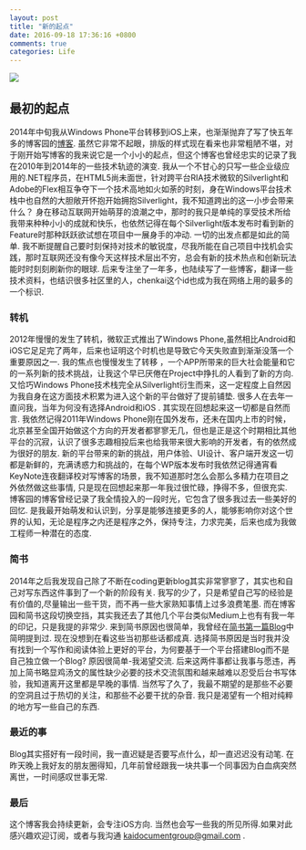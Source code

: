 ```yaml
---
layout: post
title: "新的起点"
date: 2016-09-18 17:36:16 +0800
comments: true
categories: Life
---
```

![][image-1]
## 最初的起点
2014年中旬我从Windows Phone平台转移到iOS上来，也渐渐抛弃了写了快五年多的博客园的[博客][1]. 虽然它非常不起眼，排版的样式现在看来也非常粗陋不堪，对于刚开始写博客的我来说它是一个小小的起点，但这个博客也曾经忠实的记录了我在2010年到2014年的一些技术轨迹的演变. 我从一个不甘心的只写一些企业级应用的.NET程序员，在HTML5尚未面世，针对跨平台RIA技术微软的Silverlight和Adobe的Flex相互争夺下一个技术高地如火如荼的时刻，身在Windows平台技术栈中也自然的大胆敞开怀抱开始拥抱Silverlight，我不知道跨出的这一小步会带来什么？
身在移动互联网开始萌芽的浪潮之中，那时的我只是单纯的享受技术所给我带来种种小小的成就和快乐，也依然记得在每个Silverlight版本发布时看到新的Feature时那种跃跃欲试想在项目中一展身手的冲动. 一切的出发点都是如此的简单. 我不断提醒自己要时刻保持对技术的敏锐度，尽我所能在自己项目中找机会实践，那时互联网还没有像今天这样技术层出不穷，总会有新的技术热点和创新玩法能时时刻刻刷新你的眼球. 后来专注坐了一年多，也陆续写了一些博客，翻译一些技术资料，也结识很多社区里的人，chenkai这个id也成为我在网络上用的最多的一个标识.
### 转机
2012年慢慢的发生了转机，微软正式推出了Windows Phone,虽然相比Android和iOS它足足完了两年，后来也证明这个时机也是导致它今天失败直到渐渐没落一个重要原因之一. 我的焦点也慢慢发生了转移 ，一个APP所带来的巨大社会能量和它的一系列新的技术挑战，让我这个早已厌倦在Project中挣扎的人看到了新的方向. 又恰巧Windows Phone技术栈完全从Silverlight衍生而来，这一定程度上自然因为我自身在这方面技术积累为进入这个新的平台做好了提前铺垫. 很多人在去年一直问我，当年为何没有选择Android和iOS . 其实现在回想起来这一切都是自然而言. 
我依然记得2011年Windows Phone刚在国外发布，还未在国内上市的时候，北京甚至全国开始做这个方向的开发者都寥寥无几，但也是正是这个时期相比其他平台的沉寂，认识了很多志趣相投后来也给我带来很大影响的开发者，有的依然成为很好的朋友. 新的平台带来的新的挑战，用户体验、UI设计、客户端开发这一切都是新鲜的，充满诱惑力和挑战的，在每个WP版本发布时我依然记得通宵看KeyNote连夜翻译校对写博客的场景，我不知道那时怎么会那么多精力在项目之外依然做这些事情, 只是现在回想起来那一年我过很忙碌，挣得不多，但很充实.
博客园的博客曾经记录了我全情投入的一段时光，它包含了很多我过去一些美好的回忆. 是我最开始萌发和认识到，分享是能够连接更多的人，能够影响你对这个世界的认知，无论是程序之内还是程序之外，保持专注，力求完美，后来也成为我做工程师一种潜在的态度.
### 简书
2014年之后我发现自己除了不断在coding更新blog其实非常寥寥了，其实也和自己对写东西这件事到了一个新的阶段有关. 我写的少了，只是希望自己写的经验是有价值的,尽量输出一些干货，而不再一些大家熟知事情上过多浪费笔墨. 而在博客园和简书这段切换空挡，其实我还去了其他几个平台类似Medium上也有有我一年的印记，只是我提的非常少. 来到简书原因也很简单，我曾经在[简书第一篇Blog][2]中简明提到过. 现在没想到在看这些当初那些话都成真.
选择简书原因是当时我并没有找到一个写作和阅读体验上更好的平台，为何要基于一个平台搭建Blog而不是自己独立做一个Blog? 原因很简单-我渴望交流. 后来这两件事都让我事与愿违，再加上简书略显鸡汤文的属性缺少必要的技术交流氛围和越来越难以忍受后台书写体验，我知道离开这里都是早晚的事情. 当然写了久了，我最不期望的是那些不必要的空洞且过于热切的关注，和那些不必要干扰的杂音.  我只是渴望有一个相对纯粹的地方写一些自己的东西.
### 最近的事
Blog其实搭好有一段时间，我一直迟疑是否要写点什么，却一直迟迟没有动笔. 在昨天晚上我好友的朋友圈得知，几年前曾经跟我一块共事一个同事因为白血病突然离世，一时间感叹世事无常. 
### 最后
这个博客我会持续更新，会专注iOS方向. 当然也会写一些我的所见所得.如果对此感兴趣欢迎订阅，或者与我沟通 kaidocumentgroup@gmail.com .

[1]:	http://www.cnblogs.com/chenkai
[2]:	http://www.jianshu.com/p/9c820afa87db

[image-1]:	https://drscdn.500px.org/photo/99885779/m%3D900/834553566e5b32b0e6b635156a1578f6